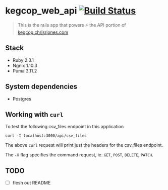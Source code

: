 # kegcop_web_api [![Build Status](https://travis-ci.org/ipatch/kegcop-web.svg?branch=master)](https://travis-ci.org/ipatch/kegcop-web)

> This is the rails app that powers ⚡️ the API portion of [kegcop.chrisrjones.com](kegcop.chrisrjones.com)

## Stack
- Ruby 2.3.1
- Ngnix 1.10.3
- Puma 3.11.2

##  System dependencies
- Postgres

## Working with `curl`

To test the following csv_files endpoint in this application
```fish
curl -I localhost:3000/api/csv_files
```
The above `curl` request will print just the headers for the csv_files endpoint.

The `-X` flag specifies the command request, ie. `GET`, `POST`, `DELETE`, `PATCH`.



## TODO
- [ ] flesh out README


